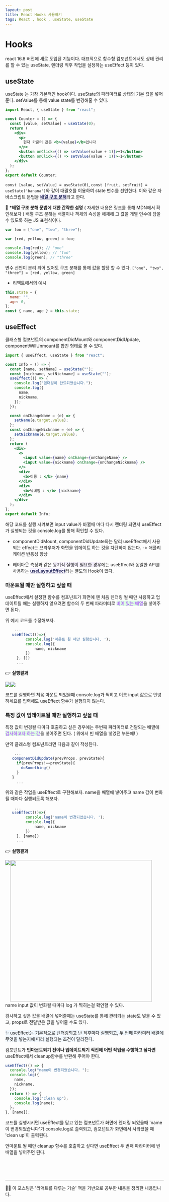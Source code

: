 ```yaml
---
layout: post
title: React Hooks 사용하기
tags: React , hook , useState, useState
---
```


# Hooks

react 16.8 버전에 새로 도입된 기능이다.
대표적으로 함수형 컴포넌트에서도 상태 관리를 할 수 있는 useState, 렌더링 직후 작업을 설정하는 useEffect 등이 있다.

## useState

useState 는 가장 기본적인 hook이다. useState의 파라미터로 상태의 기본 값을 넣어준다.
setValue를 통해 value state를 변경해줄 수 있다.

```jsx
import React, { useState } from "react";

const Counter = () => {
  const [value, setValue] = useState(0);
  return (
    <div>
      <p>
        현재 카운터 값은 <b>{value}</b>입니다
      </p>
      <button onClick={() => setValue(value + 1)}>+1</button>
      <button onClick={() => setValue(value - 1)}>-1</button>
    </div>
  );
};
export default Counter;
```

`const [value, setValue] = useState(0)`, `const [fruit, setFruit] = useState('banana')`와 같이 대괄호를 이용하여 state 변수를 선언한다.
이와 같은 자바스크립트 문법을 <a style="background-color:#f5f0ff; color:#252958" href="https://developer.mozilla.org/ko/docs/Web/JavaScript/Reference/Operators/Destructuring_assignment#%EB%B0%B0%EC%97%B4_%EA%B5%AC%EC%A1%B0_%EB%B6%84%ED%95%B4">**배열 구조 분해**</a>라고 한다.

🧐 **\*배열 구조 분해 문법에 대한 간략한 설명** ( 자세한 내용은 링크를 통해 MDN에서 확인해보자 )
배열 구조 분해는 배열이나 객체의 속성을 해체해 그 값을 개별 인수에 담을 수 있도록 하는 JS 표현식이다.

```js
var foo = ["one", "two", "three"];

var [red, yellow, green] = foo;

console.log(red); // "one"
console.log(yellow); // "two"
console.log(green); // "three"
```

변수 선언이 분리 되어 있어도 구조 분해를 통해 값을 할당 할 수 있다.
`["one", "two", "three"] = [red, yellow, green]`

- 리액트에서의 예시

```js
this.state = {
  name: "",
  age: 0,
};
const { name, age } = this.state;
```

## useEffect

클래스형 컴포넌트의 componentDidMount와 componentDidUpdate, componentWillUnmount를 합친 형태로 볼 수 있다.

```jsx
import { useEffect, useState } from "react";

const Info = () => {
  const [name, setName] = useState("");
  const [nickname, setNickname] = useState("");
  useEffect(() => {
    console.log("렌더링이 완료되었습니다.");
    console.log({
      name,
      nickname,
    });
  });

  const onChangeName = (e) => {
    setName(e.target.value);
  };
  const onChangeNickname = (e) => {
    setNickname(e.target.value);
  };
  return (
    <div>
      <>
        <input value={name} onChange={onChangeName} />
        <input value={nickname} onChange={onChangeNickname} />
      </>
      <div>
        <b>이름 : </b> {name}
      </div>
      <div>
        <b>닉네임 : </b> {nickname}
      </div>
    </div>
  );
};
export default Info;
```

해당 코드를 실행 시켜보면 input value가 바뀔때 마다 다시 렌더링 되면서 useEffect가 실행되는 것을 console.log를 통해 확인할 수 있다.

- componentDidMount, componentDidUpdate와는 달리 useEffect에서 사용되는 effect는 브라우저가 화면을 업데이트 하는 것을 차단하지 않는다. -> 애플리케이션 반응성 향상

- 레이아웃 측정과 같은 <span style="background-color:#f5f0ff">동기적 실행이 필요한 경우</span>에는 useEffect와 동일한 API를 사용하는 <a style="background-color:#f5f0ff; color:#252958" href="https://ko.reactjs.org/docs/hooks-reference.html#uselayouteffect">**useLayoutEffect**</a>라는 별도의 Hook이 있다.

### 마운트될 때만 실행하고 싶을 때

useEffect에서 설정한 함수를 컴포넌트가 화면에 맨 처음 렌더링 될 때만 사용하고 업데이트될 때는 실행하지 않으려면 함수의 두 번째 파라미터로 <span style="background-color:#dcffe4; color:
#a537fd">비어 있는 배열</span>을 넣어주면 된다.

위 예시 코드를 수정해보자.

```jsx
	...
   useEffect(()=>{
         console.log('마운트 될 때만 실행됩니다. ');
         console.log({
             name, nickname
         })
     }, [])
	 ...
```

👉 **실행결과**

<div style='overflow:hidden' >
  <img style='float:left' src='https://images.velog.io/images/a9120a/post/c232ae7f-126a-4108-8112-533d6256946c/image.png'/>
   <img src='https://images.velog.io/images/a9120a/post/90906f24-1b83-469b-ab77-bae8687ea28d/image.png'/>
  </div>

코드를 실행하면 처음 마운트 되었을때 console.log가 찍히고 이름 input 값으로 안녕하세요를 입력해도 useEffect 함수가 실행되지 않는다.

### 특정 값이 업데이트될 때만 실행하고 싶을 때

특정 값이 변경될 때마다 호출하고 싶은 경우에는 두번째 파라미터로 전달되는 배열에 <span style="background-color:#dcffe4; color:
#a537fd">검사하고자 하는 값</span>을 넣어주면 된다. ( 위에서 빈 배열을 넣었던 부분에! )

만약 클래스형 컴포넌트라면 다음과 같이 작성된다.

```jsx
	...
   componentDidUpdate(prevProps, prevState){
     if(prevProps!==prevState){
       doSomething()
     }
   }
	 ...
```

위와 같은 작업을 useEffect로 구현해보자.
name을 배열에 넣어주고 name 값이 변화될 때마다 실행되도록 해보자.

```jsx
	...
   useEffect(()=>{
         console.log('name이 변경되었습니다. ');
         console.log({
             name, nickname
         })
     }, [name])
	 ...
```

👉 **실행결과**

<div style='overflow:hidden' >
  <img style='float:left' src='https://images.velog.io/images/a9120a/post/6955a42e-f0e3-4671-b843-258f399f194b/image.png'/>
   <img style="width:450px"src='https://images.velog.io/images/a9120a/post/3674ee16-087a-4761-8c82-0b553dcfe07f/image.png'/>
  </div>
name input 값이 변화될 때마다 log 가 찍히는걸 확인할 수 있다.

검사하고 싶은 값을 배열에 넣어줄때는 useState를 통해 관리되는 state도 넣을 수 있고, props로 전달받은 값을 넣어줄 수도 있다.

<span style="background-color:#f1f8ff">✨ useEffect는 기본적으로 렌더링되고 난 직후마다 실행되고, 두 번째 파라미터 배열에 무엇을 넣는지에 따라 실행되는 조건이 달라진다. </span>

컴포넌트가 **언마운트되기 전이나 업데이트되기 직전에 어떤 작업을 수행하고 싶다면** useEffect에서 cleanup함수를 반환해 주어야 한다.

```jsx
useEffect(() => {
  console.log("name이 변경되었습니다. ");
  console.log({
    name,
    nickname,
  });
  return () => {
    console.log("clean up");
    console.log(name);
  };
}, [name]);
```

코드를 실행시키면 useEffect를 담고 있는 컴포넌트가 화면에 렌더링 되었을때 'name이 변경되었습니다'가 console.log로 출력되고, 컴포넌트가 화면에서 사라졌을 때 'clean up'이 출력된다.

언마운트 될 때만 cleanup 함수를 호출하고 싶다면 useEffect 두 번째 파라미터에 빈 배열을 넣어주면 된다.

 <br>
 <br>
 <br>

---

🧸✨ 이 포스팅은 '리액트를 다루는 기술' 책을 기반으로 공부한 내용을 정리한 내용입니다.
